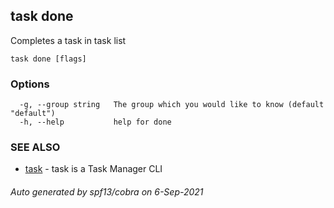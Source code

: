 ## task done

Completes a task in task list

```
task done [flags]
```

### Options

```
  -g, --group string   The group which you would like to know (default "default")
  -h, --help           help for done
```

### SEE ALSO

* [task](task.md)	 - task is a Task Manager CLI

###### Auto generated by spf13/cobra on 6-Sep-2021
